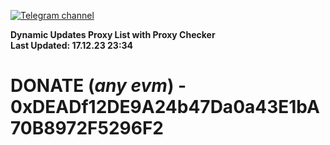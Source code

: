[![Telegram channel](https://img.shields.io/endpoint?url=https://runkit.io/damiankrawczyk/telegram-badge/branches/master?url=https://t.me/n4z4v0d)](https://t.me/n4z4v0d) 

**Dynamic Updates Proxy List with Proxy Checker**  
**Last Updated: 17.12.23 23:34**

# DONATE (_any evm_) - 0xDEADf12DE9A24b47Da0a43E1bA70B8972F5296F2
